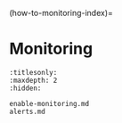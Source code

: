 (how-to-monitoring-index)=
# Monitoring

```{toctree}
:titlesonly:
:maxdepth: 2
:hidden:

enable-monitoring.md
alerts.md
```

